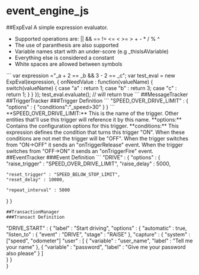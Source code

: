 event_engine_js
===============
##ExpEval
A simple expression evaluator.
<ul>
<li>Supported operations are: || && == != <= < >= > + - * / % ^
<li>The use of paranthesis are also supported
<li>Variable names start with an under-score (e.g _thisIsAVariable)
<li>Everything else is considered a constant
<li>White spaces are allowed between symbols
</ul>
```
var expression ="_a + 2 == _b && 3 - 2 ==   _c";
var test_eval = new ExpEval(expression, {
    onNeedValue : function(valueName) {
      switch(valueName) {
        case "a" : return 1;
        case "b" : return 3;
        case "c" : return 1;
      }
    }
  });
test_eval.evaluate(); // will return true
```
##MessageTracker
##TriggerTracker
###Trigger Definition
```
"SPEED_OVER_DRIVE_LIMIT" : {
  "options" : {
    "conditions":"_speed>30"
  }
}
```
**SPEED_OVER_DRIVE_LIMIT:** This is the name of the trigger. Other entities that'll use this trigger will reference it by this name.
**options:** Contains the configuration options for this trigger.
**conditions:** This expression defines the condition that turns this trigger "ON". When these conditions are not met the trigger will be "OFF". When the trigger switches from "ON->OFF" it sends an "onTriggerRelease" event. When the trigger switches from "OFF->ON" it sends an "onTriggerFire" event.
##EventTracker
###Event Definition
```
"DRIVE" : {
  "options" : {
    "raise_trigger" : "SPEED_OVER_DRIVE_LIMIT",
    "raise_delay" : 5000,

    "reset_trigger" : "SPEED_BELOW_STOP_LIMIT",
    "reset_delay" : 10000,

    "repeat_interval" : 5000
  }
}
```
##TransactionManager
###Transact Definition
```
"DRIVE_START" : {
  "label" : "Start driving",
  "options" : {
    "automatic" : true,
    "listen_to" : {
    "event" : "DRIVE",
    "stage" : "RAISE"
  },
  "capture" : {
    "system" : ["speed", "odometer"]
    "user" : [
      {
        "variable" : "user_name",
        "label" : "Tell me your name"
      },
      {
        "variable" : "password",
        "label" : "Give me your password also please"
      }
    ]    
  }
}	
}
```
